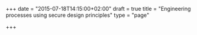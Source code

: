 +++
date = "2015-07-18T14:15:00+02:00"
draft = true
title = "Engineering processes using secure design principles"
type = "page"

+++
